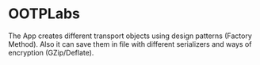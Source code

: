 # OOTPLabs
The App creates different transport objects using design patterns (Factory Method).
Also it can save them in file with different serializers and ways of encryption (GZip/Deflate).
